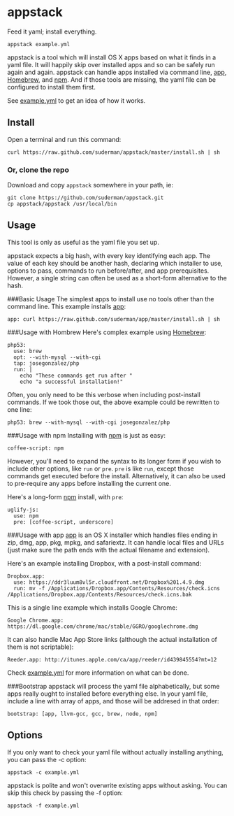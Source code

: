 appstack
========

Feed it yaml; install everything.  

`appstack example.yml`  

appstack is a tool which will install OS X apps based on what it finds
in a yaml file. It will happily skip over installed apps and so can be 
safely run again and again. appstack can handle apps installed via command line, 
[app](https://github.com/suderman/app), 
[Homebrew](http://mxcl.github.com/homebrew/), and [npm](http://npmjs.org/). 
And if those tools are missing, the yaml file can be configured to install them first.  

See 
[example.yml](https://github.com/suderman/appstack/blob/master/example.yml) to get an idea of how it works.  

Install
-------
Open a terminal and run this command:  

`curl https://raw.github.com/suderman/appstack/master/install.sh | sh`  

### Or, clone the repo
Download and copy `appstack` somewhere in your path, ie: 

`git clone https://github.com/suderman/appstack.git`  
`cp appstack/appstack /usr/local/bin`  

Usage
-----
This tool is only as useful as the yaml file you set up.  

appstack expects a big hash, with every key identifying each app. The value of
each key should be another hash, declaring which installer to use,
options to pass, commands to run before/after, and app prerequisites.
However, a single string can often be used as a short-form alternative to the
hash.

###Basic Usage
The simplest apps to install use no tools other than the command line.
This example installs [app](https://github.com/suderman/app):  

`app: curl https://raw.github.com/suderman/app/master/install.sh | sh`  

###Usage with Hombrew
Here's complex example using [Homebrew](http://mxcl.github.com/homebrew/):  

```
php53: 
  use: brew 
  opt: --with-mysql --with-cgi
  tap: josegonzalez/php
  run: |
    echo "These commands get run after "
    echo "a successful installation!"
```

Often, you only need to be this verbose when including post-install
commands. If we took those out, the above example could be rewritten to
one line:  

`php53: brew --with-mysql --with-cgi josegonzalez/php`  

###Usage with npm
Installing with [npm](http://npmjs.org/) is just as easy:

`coffee-script: npm`  

However, you'll need to expand the syntax to its longer form if you
wish to include other options, like `run` or `pre`. `pre` is like `run`,
except those commands get executed before the install. Alternatively, it
can also be used to pre-require any apps before installing the current one.  

Here's a long-form [npm](http://npmjs.org/) install, with `pre`:

```
uglify-js: 
  use: npm
  pre: [coffee-script, underscore]
```

###Usage with app
[app](https://github.com/suderman/app) is an OS X installer which handles 
files ending in zip, dmg, app, pkg, mpkg, and safariextz. It can handle local 
files and URLs (just make sure the path ends with the actual filename and 
extension).

Here's an example installing Dropbox, with a post-install command:  

```
Dropbox.app: 
  use: https://ddr3luum8vl5r.cloudfront.net/Dropbox%201.4.9.dmg
  run: mv -f /Applications/Dropbox.app/Contents/Resources/check.icns /Applications/Dropbox.app/Contents/Resources/check.icns.bak
```

This is a single line example which installs Google Chrome:  

`Google Chrome.app: https://dl.google.com/chrome/mac/stable/GGRO/googlechrome.dmg`

It can also handle Mac App Store links (although the actual installation
of them is not scriptable):  

`Reeder.app: http://itunes.apple.com/ca/app/reeder/id439845554?mt=12`

Check [example.yml](https://github.com/suderman/appstack/blob/master/example.yml) for more information on what can be done.

###Bootstrap
appstack will process the yaml file alphabetically, but some apps really
ought to installed before everything else. In your yaml file, include a
line with array of apps, and those will be addresed in that order:  

`bootstrap: [app, llvm-gcc, gcc, brew, node, npm]`  

Options
-------
If you only want to check your yaml file without actually installing
anything, you can pass the -c option:

`appstack -c example.yml`  

appstack is polite and won't overwrite existing apps without
asking. You can skip this check by passing the -f option:  

`appstack -f example.yml`  
